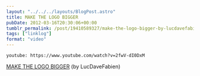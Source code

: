 ```yaml
---
layout: "../../../layouts/BlogPost.astro"
title: MAKE THE LOGO BIGGER
pubDate: 2012-03-16T20:30:06+00:00
tumblr_permalink: /post/19410589327/make-the-logo-bigger-by-lucdavefabien
tags: ["linklog"]
format: "video"
---
```


`youtube: https://www.youtube.com/watch?v=2fwV-dI0DxM`

[MAKE THE LOGO BIGGER][1] (by LucDaveFabien)

[1]: https://www.youtube.com/watch?v=2fwV-dI0DxM
